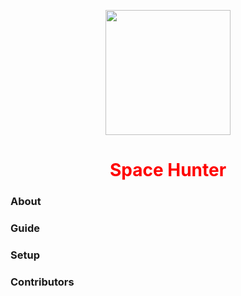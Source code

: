 <p align="center"><img src="https://spacehunter.vercel.app/static/media/rocket.585ceaf1.svg" width="200px" align="center"></p>

<h1 align="center" style="color: red"> Space Hunter</h1>


### About
### Guide
### Setup
### Contributors
